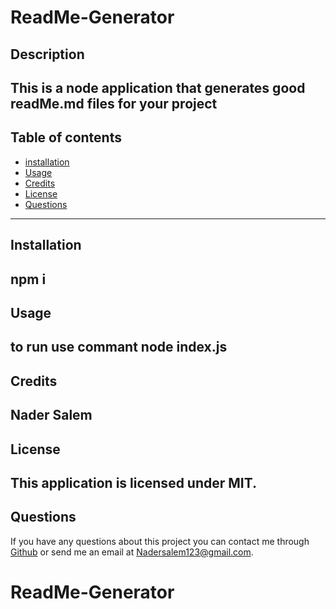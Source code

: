 # ReadMe-Generator
## Description
This is a node application that generates good readMe.md files for your project
---
## Table of contents
* [installation](#installation)
* [Usage](#usage)
* [Credits](#credits)
* [License](#license)
* [Questions](#questions)
---
## Installation
npm i
---
## Usage
to run use commant node index.js
---
## Credits
Nader Salem
---
## License
This application is licensed under MIT.
---
## Questions
If you have any questions about this project you can contact me through [Github](https://github.com/N1flight) or send me an email at Nadersalem123@gmail.com.
# ReadMe-Generator
